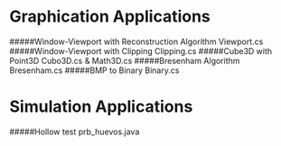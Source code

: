 Graphication Applications
===========

#####Window-Viewport with Reconstruction Algorithm
Viewport.cs
#####Window-Viewport with Clipping
Clipping.cs
#####Cube3D with Point3D
Cubo3D.cs & Math3D.cs
#####Bresenham Algorithm
Bresenham.cs
#####BMP to Binary
Binary.cs


Simulation Applications
===========

#####Hollow test
prb_huevos.java
